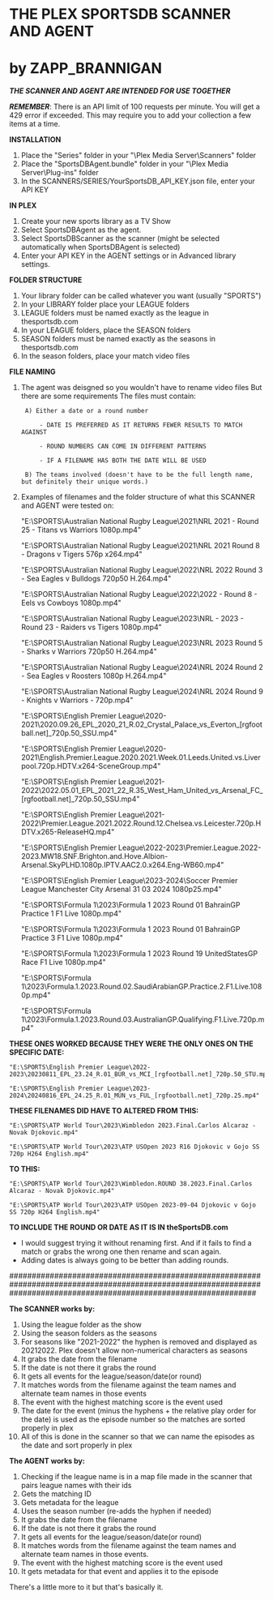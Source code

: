
# THE PLEX SPORTSDB SCANNER AND AGENT      
# by ZAPP_BRANNIGAN

***THE SCANNER AND AGENT ARE INTENDED FOR USE TOGETHER***

***REMEMBER***: There is an API limit of 100 requests per minute. You will get a 429 error if exceeded. This may require you to add your collection a few items at a time.

**INSTALLATION**
1.	Place the "Series" folder in your "\Plex Media Server\Scanners\" folder
2.	Place the "SportsDBAgent.bundle" folder in your "\Plex Media Server\Plug-ins\" folder
3. In the SCANNERS/SERIES/YourSportsDB_API_KEY.json file, enter your API KEY

**IN PLEX**
1.  Create your new sports library as a TV Show
2.	Select SportsDBAgent as the agent.
3.	Select SportsDBScanner as the scanner (might be selected automatically when SportsDBAgent is selected)
4.  Enter your API KEY in the AGENT settings or in Advanced library settings.

**FOLDER STRUCTURE**
1. Your library folder can be called whatever you want (usually "SPORTS")
2. In your LIBRARY folder place your LEAGUE folders
3. LEAGUE folders must be named exactly as the league in thesportsdb.com
4. In your LEAGUE folders, place the SEASON folders
5. SEASON folders must be named exactly as the seasons in thesportsdb.com
6. In the season folders, place your match video files

**FILE NAMING**
1. The agent was deisgned so you wouldn't have to rename video files
    But there are some requirements
    The files must contain:
   
        A) Either a date or a round number
   
            - DATE IS PREFERRED AS IT RETURNS FEWER RESULTS TO MATCH AGAINST
   
            - ROUND NUMBERS CAN COME IN DIFFERENT PATTERNS
   
            - IF A FILENAME HAS BOTH THE DATE WILL BE USED

        B) The teams involved (doesn't have to be the full length name, but definitely their unique words.)

3. Examples of filenames and the folder structure of what this SCANNER and AGENT were tested on:

    "E:\SPORTS\Australian National Rugby League\2021\NRL 2021 - Round 25 - Titans vs Warriors 1080p.mp4"
    
    "E:\SPORTS\Australian National Rugby League\2021\NRL 2021 Round 8 - Dragons v Tigers 576p x264.mp4"
    
    "E:\SPORTS\Australian National Rugby League\2022\NRL 2022 Round 3 - Sea Eagles v Bulldogs 720p50 H.264.mp4"
    
    "E:\SPORTS\Australian National Rugby League\2022\2022 - Round 8 - Eels vs Cowboys 1080p.mp4"
    
    "E:\SPORTS\Australian National Rugby League\2023\NRL - 2023 - Round 23 - Raiders vs Tigers 1080p.mp4"
    
    "E:\SPORTS\Australian National Rugby League\2023\NRL 2023 Round 5 - Sharks v Warriors 720p50 H.264.mp4"
    
    "E:\SPORTS\Australian National Rugby League\2024\NRL 2024 Round 2 - Sea Eagles v Roosters 1080p H.264.mp4"
    
    "E:\SPORTS\Australian National Rugby League\2024\NRL 2024 Round 9 - Knights v Warriors - 720p.mp4"
    
    "E:\SPORTS\English Premier League\2020-2021\2020.09.26_EPL_2020_21_R.02_Crystal_Palace_vs_Everton_[rgfootball.net]_720p.50_SSU.mp4"
    
    "E:\SPORTS\English Premier League\2020-2021\English.Premier.League.2020.2021.Week.01.Leeds.United.vs.Liverpool.720p.HDTV.x264-SceneGroup.mp4"
    
    "E:\SPORTS\English Premier League\2021-2022\2022.05.01_EPL_2021_22_R.35_West_Ham_United_vs_Arsenal_FC_[rgfootball.net]_720p.50_SSU.mp4"
    
    "E:\SPORTS\English Premier League\2021-2022\Premier.League.2021.2022.Round.12.Chelsea.vs.Leicester.720p.HDTV.x265-ReleaseHQ.mp4"
    
    "E:\SPORTS\English Premier League\2022-2023\Premier.League.2022-2023.MW18.SNF.Brighton.and.Hove.Albion-Arsenal.SkyPLHD.1080p.IPTV.AAC2.0.x264.Eng-WB60.mp4"
    
    "E:\SPORTS\English Premier League\2023-2024\Soccer Premier League Manchester City Arsenal 31 03 2024 1080p25.mp4"
    
    "E:\SPORTS\Formula 1\2023\Formula 1 2023 Round 01 BahrainGP Practice 1 F1 Live 1080p.mp4"
    
    "E:\SPORTS\Formula 1\2023\Formula 1 2023 Round 01 BahrainGP Practice 3 F1 Live 1080p.mp4"
    
    "E:\SPORTS\Formula 1\2023\Formula 1 2023 Round 19 UnitedStatesGP Race F1 Live 1080p.mp4"
    
    "E:\SPORTS\Formula 1\2023\Formula.1.2023.Round.02.SaudiArabianGP.Practice.2.F1.Live.1080p.mp4"
    
    "E:\SPORTS\Formula 1\2023\Formula.1.2023.Round.03.AustralianGP.Qualifying.F1.Live.720p.mp4"


**THESE ONES WORKED BECAUSE THEY WERE THE ONLY ONES ON THE SPECIFIC DATE:**

    "E:\SPORTS\English Premier League\2022-2023\20230811_EPL_23.24_R.01_BUR_vs_MCI_[rgfootball.net]_720p.50_STU.mp4"
    
    "E:\SPORTS\English Premier League\2023-2024\20240816_EPL_24.25_R.01_MUN_vs_FUL_[rgfootball.net]_720p.25.mp4"


**THESE FILENAMES DID HAVE TO ALTERED FROM THIS:**

    "E:\SPORTS\ATP World Tour\2023\Wimbledon 2023.Final.Carlos Alcaraz - Novak Djokovic.mp4"
    
    "E:\SPORTS\ATP World Tour\2023\ATP USOpen 2023 R16 Djokovic v Gojo SS 720p H264 English.mp4"

**TO THIS:**

    "E:\SPORTS\ATP World Tour\2023\Wimbledon.ROUND 38.2023.Final.Carlos Alcaraz - Novak Djokovic.mp4"
    
    "E:\SPORTS\ATP World Tour\2023\ATP USOpen 2023-09-04 Djokovic v Gojo SS 720p H264 English.mp4"

**TO INCLUDE THE ROUND OR DATE AS IT IS IN theSportsDB.com**

- I would suggest trying it without renaming first. And if it fails to find a match or grabs the wrong one then rename and scan again. 
- Adding dates is always going to be better than adding rounds.


#######################################################################################################################################################################

**The SCANNER works by:**
1.  Using the league folder as the show
2.  Using the season folders as the seasons
3.  For seasons like "2021-2022" the hyphen is removed and displayed as 20212022. Plex doesn't allow non-numerical characters as seasons
4.  It grabs the date from the filename
5.  If the date is not there it grabs the round
6.  It gets all events for the league/season/date(or round)
7.  It matches words from the filename against the team names and alternate team names in those events
8.  The event with the highest matching score is the event used
9.  The date for the event (minus the hyphens + the relative play order for the date) is used as the episode number so the matches are sorted properly in plex
10. All of this is done in the scanner so that we can name the episodes as the date and sort properly in plex

**The AGENT works by:**
1.  Checking if the league name is in a map file made in the scanner that pairs league names with their ids
2.  Gets the matching ID
3.  Gets metadata for the league
4.  Uses the season number (re-adds the hyphen if needed)
5.  It grabs the date from the filename
6.  If the date is not there it grabs the round
7.  It gets all events for the league/season/date(or round)
8.  It matches words from the filename against the team names and alternate team names in those events. 
9.  The event with the highest matching score is the event used
10. It gets metadata for that event and applies it to the episode

There's a little more to it but that's basically it.
